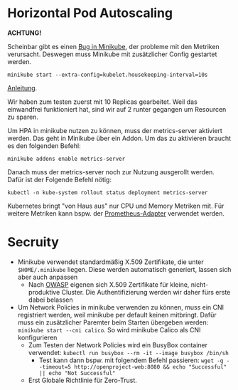 # Horizontal Pod Autoscaling

**ACHTUNG!**

Scheinbar gibt es einen [Bug in Minikube](https://github.com/kubernetes/minikube/issues/13969), der probleme mit den Metriken verursacht. Deswegen muss Minikube mit zusätzlicher Config gestartet werden.
```
minikube start --extra-config=kubelet.housekeeping-interval=10s
```

[Anleitung](https://kubernetes.io/docs/tasks/run-application/horizontal-pod-autoscale-walkthrough/).

Wir haben zum testen zuerst mit 10 Replicas gearbeitet. Weil das einwandfrei funktioniert hat, sind wir auf 2 runter gegangen um Resourcen zu sparen.

Um HPA in minikube nutzen zu können, muss der metrics-server aktiviert werden. Das geht in Minikube über ein Addon.
Um das zu aktivieren braucht es den folgenden Befehl:
```
minikube addons enable metrics-server
```
Danach muss der metrics-server noch zur Nutzung ausgerollt werden. Dafür ist der Folgende Befehl nötig:
```
kubectl -n kube-system rollout status deployment metrics-server
```
Kubernetes bringt "von Haus aus" nur CPU und Memory Metriken mit. Für weitere Metriken kann bspw. der
[Prometheus-Adapter](https://github.com/kubernetes-sigs/prometheus-adapter) verwendet werden.

# Secruity

* Minikube verwendet standardmäßig X.509 Zertifikate, die unter `$HOME/.minikube` liegen. Diese werden automatisch generiert, lassen sich aber auch anpassen
  * Nach [OWASP](https://cheatsheetseries.owasp.org/cheatsheets/Kubernetes_Security_Cheat_Sheet.html#api-authentication) eigenen sich X.509 Zertifikate für kleine, nicht-produktive Cluster. Die Authentifizierung werden wir daher fürs erste dabei belassen
* Um Network Policies in minikube verwenden zu können, muss ein CNI registriert werden, weil minikube per default keinen mitbringt. Dafür muss ein zusätzlicher Paremter beim Starten übergeben werden: `minikube start --cni calico`. So wird minikube Calico als CNI konfigurieren
  * Zum Testen der Network Policies wird ein BusyBox container verwendet: `kubectl run busybox --rm -it --image busybox /bin/sh`
    * Test kann dann bspw. mit folgendem Befehl passieren: `wget -q --timeout=5 http://openproject-web:8080 && echo "Successful" || echo "Not Successful"`
  * Erst Globale Richtlinie für Zero-Trust.